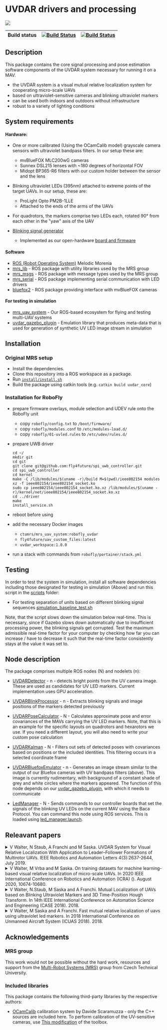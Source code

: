 # UVDAR drivers and processing

![](.fig/thumbnail.jpg)

| Build status | [![Build Status](https://github.com/ctu-mrs/uvdar_core/workflows/Melodic/badge.svg)](https://github.com/ctu-mrs/uvdar_core/actions) | [![Build Status](https://github.com/ctu-mrs/uvdar_core/workflows/Noetic/badge.svg)](https://github.com/ctu-mrs/uvdar_core/actions) |
|--------------|-------------------------------------------------------------------------------------------------------------------------------------|------------------------------------------------------------------------------------------------------------------------------------|

## Description
This package contains the core signal processing and pose estimation software components of the UVDAR system necessary for running it on a MAV.

* the UVDAR system is a visual mutual relative localization system for cooperating micro-scale UAVs
* based on ultraviolet-sensitive cameras and blinking ultraviolet markers
* can be used both indoors and outdoors without infrastructure
* robust to a variety of lighting conditions

## System requirements

#### Hardware:
* One or more calibrated (Using the OCamCalib model) grayscale camera sensors with ultraviolet bandpass filters. In our setup these are:
  * mvBlueFOX MLC200wG cameras
  * Sunnex DSL215 lenses with ~180 degrees of horizontal FOV
  * Midopt BP365-R6 filters with our custom holder between the sensor and the lens

* Blinking ultraviolet LEDs (395nm) attached to extreme points of the target UAVs. In our setup, these are:
  * ProLight Opto PM2B-1LLE
  * Attached to the ends of the arms of the UAVs
<!--- * , respectively on the top of the UAVs for "beacons" -->
  * For quadrotors, the markers comprise two LEDs each, rotated 90&deg; from each other in the "yaw" axis of the UAV
  
* [Blinking signal generator](https://github.com/ctu-mrs/mrs_hw_uvdar)
  * Implemented as our open-hardware [board and firmware](https://github.com/ctu-mrs/mrs_hw_uvdar)
#### Software
  * [ROS (Robot Operating System)](https://www.ros.org/) Melodic Morenia
  * [mrs_lib](https://github.com/ctu-mrs/mrs_lib) - ROS package with utility libraries used by the MRS group
  * [mrs_msgs](https://github.com/ctu-mrs/mrs_msgs) - ROS package with message types used by the MRS group
  * [mrs_serial](https://github.com/ctu-mrs/mrs_serial) - ROS package implementing serial communication with LED drivers
  * [bluefox2](https://github.com/ctu-mrs/bluefox2) - ROS package providing interface with mvBlueFOX cameras


#### For testing in simulation
  * [mrs_uav_system](https://github.com/ctu-mrs/mrs_uav_system) - Our ROS-based ecosystem for flying and testing multi-UAV systems
  * [uvdar_gazebo_plugin](https://github.com/ctu-mrs/uvdar_gazebo_plugin) - Emulation library that produces meta-data that is used for generation of synthetic UV LED image stream in simulation

## Installation

### Original MRS setup

* Install the dependencies.
* Clone this repository into a ROS workspace as a package.
* Run [`install/install.sh`](install/install.sh)
* Build the package using catkin tools (e.g. `catkin build uvdar_core`)


### Installation for RoboFly
* prepare firmware overlays, module selection and UDEV rule onto the RoboFly unit
  * copy `robofly/config.txt` to `/boot/firmware/`
  * copy `robofly/modules.conf` to `/etc/modules-load.d/`
  * copy `robofly/01-uvled.rules` to `/etc/udev/rules.d/`
* prepare UWB driver
  ```
  cd ~/
  mkdir git
  cd git
  git clone git@github.com:fly4future/spi_uwb_controller.git
  cd spi_uwb_controller
  cd kernel
  make -C /lib/modules/$(uname -r)/build M=$(pwd)/ieee802154 modules
  xz -f ieee802154/ieee802154_socket.ko
  sudo cp ieee802154/ieee802154_socket.ko.xz /lib/modules/$(uname -r)/kernel/net/ieee802154/ieee802154_socket.ko.xz
  cd ../driver
  make
  install_service.sh
  ```
* reboot before using
  
* add the necessary Docker images
  * `ctumrs/mrs_uav_system:robofly_uvdar` 
  * `fly4future/uav_custom_files:latest` 
  * `uvdar_workspace:1.0.0`
* run a stack with commands from `robofly/portainer/stack.yml`



## Testing
In order to test the system in simulation, install all software dependencies including those designated for testing in simulation (Above) and run this script in the [scripts](scripts/) folder:
<!--- * For testing separation of units based on position and beacons use [beacon_test.sh](scripts/beacon_test.sh) -->
<!--- * For testing separation of units based on different blinking frequencies [multi_frequency_test.sh](scripts/multi_frequency_test.sh) -->
  * For testing separation of units based on different blinking signal sequences [simulation_baseline_test.sh](scripts/simulation_baseline_test.sh)

Note, that the script slows down the simulation below real-time. This is necessary, since if Gazebo slows down automatically due to insufficient processing power, the blinking signals get corrupted. Test the maximum admissible real-time factor for your computer by checking how far you can increase / have to decrease it such that the real-time factor consistently stays at the value it was set to.

## Node description
The package comprises multiple ROS nodes (N) and nodelets (n):
  * [UVDARDetector](src/detector.cpp) - n - detects bright points from the UV camera image. These are used as candidates for UV LED markers. Current implementation uses GPU acceleration.
  * [UVDARBlinkProcessor](src/blink_processor.cpp) - n - Extracts blinking signals and image positions of the markers detected previously
  * [UVDARPoseCalculator](src/uav_pose_calculator.cpp) - N - Calculates approximate pose and error covariances of the MAVs carrying the UV LED markers. Note, that this is an example for the specific layouts on quadrotors and hexarotors we use. If you need a different layout, you will also need to write your custom pose calculation
  * [UVDARKalman](src/filter.cpp) - N - Filters out sets of detected poses with covariances based on positions or the included identities. This filtering occurs in a selected coordinate frame

  * [UVDARBluefoxEmulator](src/bluefox_emulator.cpp)  - n - Generates an image stream similar to the output of our Bluefox cameras with UV bandpass filters (above). This image is currently rudimentary, with background of a constant shade of grey and white circles where the markers appeared. The function of this node depends on our [uvdar_gazebo_plugin](https://github.com/ctu-mrs/uvdar_gazebo_plugin), with which it needs to communicate
  * [LedManager](src/led_manager.cpp) - N - Sends commands to our controller boards that set the signals of the blinking UV LEDs on the current MAV using the Baca Protocol. You can command this node using ROS services. This is loaded using [led_manager.launch](launch/led_manager.launch).

## Releavant papers
<details>
  <summary>V Walter, N Staub, A Franchi and M Saska. UVDAR System for Visual Relative Localization With Application to Leader–Follower Formations of Multirotor UAVs. IEEE Robotics and Automation Letters 4(3):2637-2644, July 2019. </summary>

```
@article{uvdar_dirfol,
	author = "V. {Walter} and N. {Staub} and A. {Franchi} and M. {Saska}",
	journal = "IEEE Robotics and Automation Letters",
	title = "UVDAR System for Visual Relative Localization With Application to Leader–Follower Formations of Multirotor UAVs",
	year = 2019,
	volume = 4,
	number = 3,
	pages = "2637-2644",
	doi = "10.1109/LRA.2019.2901683",
	issn = "2377-3766",
	month = "July",
	pdf = "data/papers/walterRAL2019.pdf"
}
```
</details>
<details>
  <summary>V Walter, M Vrba and M Saska. On training datasets for machine learning-based visual relative localization of micro-scale UAVs. In 2020 IEEE International Conference on Robotics and Automation (ICRA) (). August 2020, 10674-10680.</summary>

```
@inproceedings{walter_icra2020,
	author = "V. {Walter} and M. {Vrba} and M. {Saska}",
	booktitle = "2020 IEEE International Conference on Robotics and Automation (ICRA)",
	title = "On training datasets for machine learning-based visual relative localization of micro-scale {UAVs}",
	year = 2020,
	volume = "",
	number = "",
	month = "Aug",
	pages = "10674-10680",
	pdf = "data/papers/walter2020_icra.pdf"
}
```
</details>
<details>
  <summary>V Walter, N.Staub, M Saska and A Franchi. Mutual Localization of UAVs based on Blinking Ultraviolet Markers and 3D Time-Position Hough Transform. In 14th IEEE International Conference on Automation Science and Engineering (CASE 2018). 2018.</summary>

```
@inproceedings{uvdd2,
	author = "V. Walter and N.Staub and M. Saska and A. Franchi",
	title = "Mutual Localization of UAVs based on Blinking Ultraviolet Markers and 3D Time-Position Hough Transform",
	booktitle = "14th IEEE International Conference on Automation Science and Engineering (CASE 2018)",
	pdf = "data/papers/uvdd2.pdf",
	year = 2018
}
```
</details>
<details>
  <summary>V Walter, M Saska and A Franchi. Fast mutual relative localization of uavs using ultraviolet led markers. In 2018 International Conference on Unmanned Aircraft System (ICUAS 2018). 2018.</summary>

```
@inproceedings{uvdd1,
	author = "V. Walter and M. Saska and A. Franchi",
	title = "Fast mutual relative localization of uavs using ultraviolet led markers",
	booktitle = "2018 International Conference on Unmanned Aircraft System (ICUAS 2018)",
	pdf = "data/papers/uvdd1.pdf",
	year = 2018
}
```
</details>

## Acknowledgements

### MRS group
This work would not be possible without the hard work, resources and support from the [Multi-Robot Systems (MRS)](http://mrs.felk.cvut.cz/) group from Czech Technical University.

### Included libraries
This package contains the following third-party libraries by the respective authors:
  * [OCamCalib](https://sites.google.com/site/scarabotix/ocamcalib-toolbox) calibration system by Davide Scaramuzza - only the C++ sources are included here. To perform calibration of the UV-sensitive cameras, use [This modification](https://github.com/ctu-mrs/OCamCalib_UVDAR) of the toolbox.
